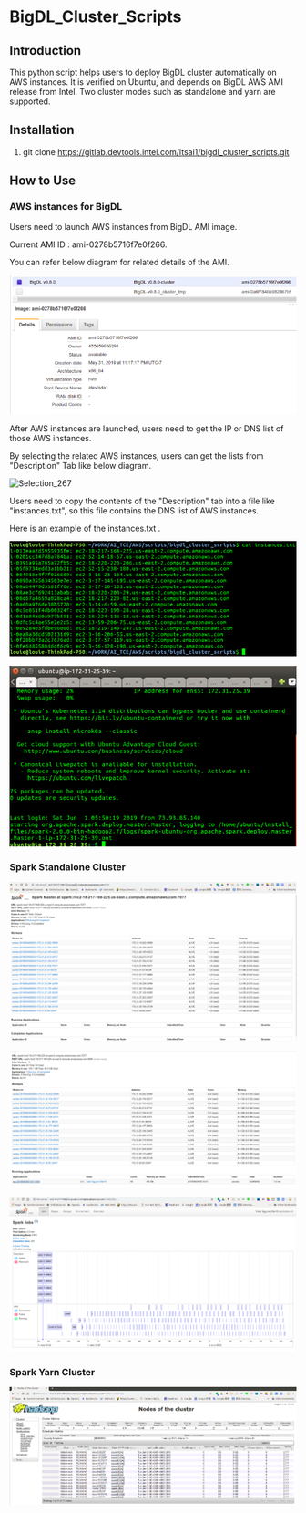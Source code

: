 # BigDL_Cluster_Scripts

## Introduction

This python script helps users to deploy BigDL cluster automatically on AWS instances.
It is verified on Ubuntu, and depends on BigDL AWS AMI release from Intel.
Two cluster modes such as standalone and yarn are supported.

## Installation

1. git clone https://gitlab.devtools.intel.com/ltsai1/bigdl_cluster_scripts.git

## How to Use


### AWS instances for BigDL 

Users need to launch AWS instances from BigDL AMI image.

Current AMI ID : ami-0278b5716f7e0f266.

You can refer below diagram for related details of the AMI.

![Selection_292](./images/Selection_292.png)



After AWS instances are launched, users need to get the IP or DNS list of those AWS instances.

By selecting the related AWS instances, users can get the lists from "Description" Tab like below diagram.

![Selection_267](./images//Selection_267.png_)



Users need to copy the contents of the "Description" tab into a file like "instances.txt", so this file contains the DNS list of AWS instances. 

Here is an example of the instances.txt .

![Selection_269](./images/Selection_269.png)



![Selection_272](./images/Selection_272.png)





### Spark Standalone Cluster



![Selection_273](./images/Selection_273.png)





![Selection_276](./images/Selection_276.png)



![Selection_281](./images/Selection_281.png)

### Spark Yarn Cluster





![Selection_290](./images/Selection_290.png)